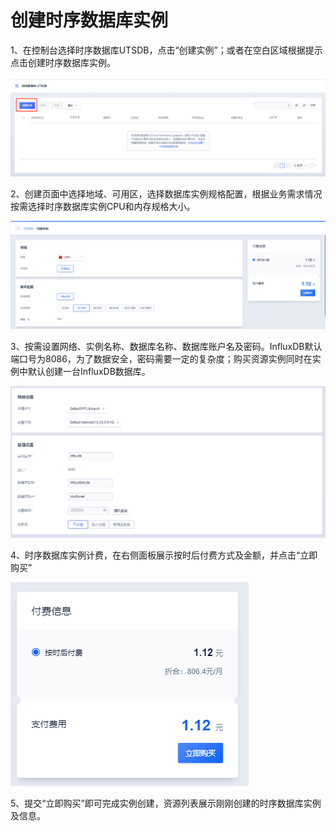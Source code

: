 # 创建时序数据库实例

1、在控制台选择时序数据库UTSDB，点击“创建实例”；或者在空白区域根据提示点击创建时序数据库实例。

![image](/images/influxdb01.png)


2、创建页面中选择地域、可用区，选择数据库实例规格配置，根据业务需求情况按需选择时序数据库实例CPU和内存规格大小。

![image](/images/influxdb2020040703.png)

3、按需设置网络、实例名称、数据库名称、数据库账户名及密码。InfluxDB默认端口号为8086，为了数据安全，密码需要一定的复杂度；购买资源实例同时在实例中默认创建一台InfluxDB数据库。

![image](/images/influxdb04.png)

4、时序数据库实例计费，在右侧面板展示按时后付费方式及金额，并点击“立即购买”

![image](/images/influxdb2020040701.png)

5、提交“立即购买”即可完成实例创建，资源列表展示刚刚创建的时序数据库实例及信息。


